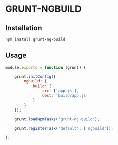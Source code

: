 GRUNT-NGBUILD
=========

Installation
----------
```sh
npm install grunt-ng-build
```
Usage
----------
```javascript
module.exports = function (grunt) {

    grunt.initConfig({
        ngbuild: {
            build: {
                src: ['app.js'],
                dest: 'build/app.js'
            }
        }
    });

    grunt.loadNpmTasks('grunt-ng-build');

    grunt.registerTask('default', ['ngbuild']);

};
```
